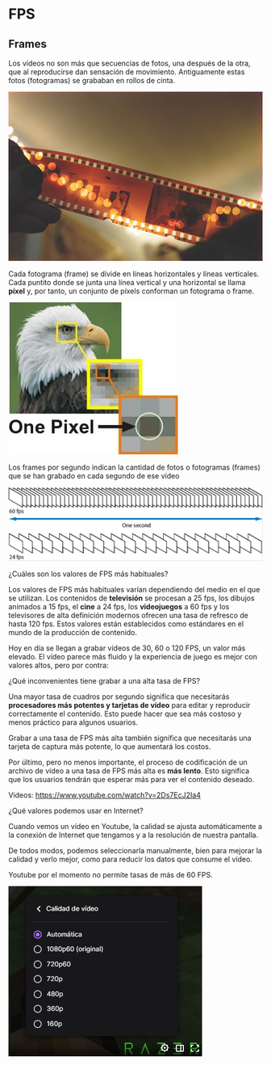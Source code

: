 

# FPS

## Frames


Los vídeos no son más que secuencias de fotos, una después de la otra, que al reproducirse dan sensación de movimiento. Antiguamente estas fotos (fotogramas) se grababan en rollos de cinta.

![imagen](media/image66.png)

Cada fotograma (frame) se divide en líneas horizontales y líneas verticales. Cada puntito donde se junta una línea vertical y una horizontal se llama **píxel** y, por tanto, un conjunto de píxels conforman un fotograma o frame.

![imagen](img/2020-03-31-16-53-07.png)

Los frames por segundo indican la cantidad de fotos o fotogramas (frames) que se han grabado en cada segundo de ese vídeo

![imagen](media/image67.png)

¿Cuáles son los valores de FPS más habituales?

Los valores de FPS más habituales varían dependiendo del medio en el que se utilizan. Los contenidos de **televisión** se procesan a 25 fps, los dibujos animados a 15 fps, el **cine** a 24 fps, los **videojuegos** a 60 fps y los televisores de alta definición modernos ofrecen una tasa de refresco de hasta 120 fps. Estos valores están establecidos como estándares en el mundo de la producción de contenido.

Hoy en día se llegan a grabar vídeos de 30, 60 o 120 FPS, un valor más elevado. El vídeo parece más fluido y la experiencia de juego es mejor con valores altos, pero por contra:

¿Qué inconvenientes tiene grabar a una alta tasa de FPS?

Una mayor tasa de cuadros por segundo significa que necesitarás **procesadores más potentes y tarjetas de vídeo** para editar y reproducir correctamente el contenido. Esto puede hacer que sea más costoso y menos práctico para algunos usuarios.

Grabar a una tasa de FPS más alta también significa que necesitarás una tarjeta de captura más potente, lo que aumentará los costos.

Por último, pero no menos importante, el proceso de codificación de un archivo de vídeo a una tasa de FPS más alta es **más lento**. Esto significa que los usuarios tendrán que esperar más para ver el contenido deseado.

Videos: https://www.youtube.com/watch?v=2Ds7EcJ2Ia4

¿Qué valores podemos usar en Internet?

Cuando vemos un vídeo en Youtube, la calidad se ajusta automáticamente a la conexión de Internet que tengamos y a la resolución de nuestra pantalla.

De todos modos, podemos seleccionarla manualmente, bien para mejorar la calidad y verlo mejor, como para reducir los datos que consume el vídeo.

Youtube por el momento no permite tasas de más de 60 FPS.

![imagen](media/image68.png)
